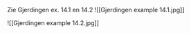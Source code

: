 Zie Gjerdingen ex. 14.1 en 14.2
![[Gjerdingen example 14.1.jpg]]

![[Gjerdingen example 14.2.jpg]]

